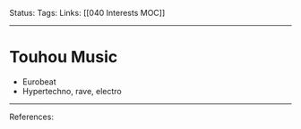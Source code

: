 Status:
Tags:
Links: [[040 Interests MOC]]
___
# Touhou Music
- Eurobeat
- Hypertechno, rave, electro
___
References: